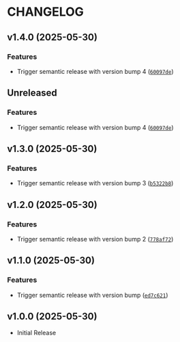 # CHANGELOG

<!-- version list -->

## v1.4.0 (2025-05-30)

### Features

- Trigger semantic release with version bump 4
  ([`60097de`](https://github.com/ravisayal/testProject/commit/60097de164d11963f5e71f4a2ddadd4132824212))


## Unreleased

### Features

- Trigger semantic release with version bump 4
  ([`60097de`](https://github.com/ravisayal/testProject/commit/60097de164d11963f5e71f4a2ddadd4132824212))


## v1.3.0 (2025-05-30)

### Features

- Trigger semantic release with version bump 3
  ([`b5322b8`](https://github.com/ravisayal/testProject/commit/b5322b8c85956e3d7b80a7f3c800c54508494282))


## v1.2.0 (2025-05-30)

### Features

- Trigger semantic release with version bump 2
  ([`778af72`](https://github.com/ravisayal/testProject/commit/778af72ae2137bd4702147dd6ad2444c8ad0b389))


## v1.1.0 (2025-05-30)

### Features

- Trigger semantic release with version bump
  ([`ed7c621`](https://github.com/ravisayal/testProject/commit/ed7c621a15911bcb375e20517ecb2da07c219d3e))


## v1.0.0 (2025-05-30)

- Initial Release
